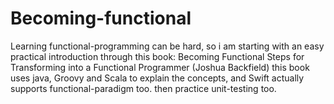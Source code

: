 # Becoming-functional

Learning functional-programming can be hard, so i am starting with an easy practical introduction through this book:
Becoming Functional Steps for Transforming into a Functional Programmer (Joshua Backfield)
this book uses java, Groovy and Scala to explain the concepts, and Swift actually supports functional-paradigm too.
then practice unit-testing too.
